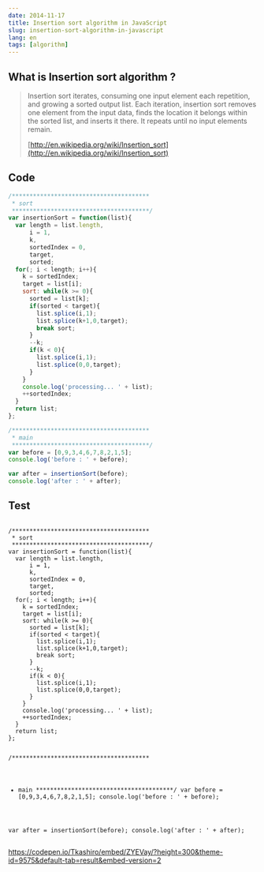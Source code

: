 ```yaml
---
date: 2014-11-17
title: Insertion sort algorithm in JavaScript
slug: insertion-sort-algorithm-in-javascript
lang: en
tags: [algorithm]
---
```


## What is Insertion sort algorithm ?

> Insertion sort iterates, consuming one input element each repetition, and growing a sorted output list. Each iteration, insertion sort removes one element from the input data, finds the location it belongs within the sorted list, and inserts it there. It repeats until no input elements remain.
> 
> [http://en.wikipedia.org/wiki/Insertion_sort](http://en.wikipedia.org/wiki/Insertion_sort)


## Code

```js
/***************************************
 * sort
 ***************************************/
var insertionSort = function(list){
  var length = list.length,
      i = 1,
      k,
      sortedIndex = 0,
      target,
      sorted;
  for(; i < length; i++){
    k = sortedIndex;
    target = list[i];
    sort: while(k >= 0){
      sorted = list[k];
      if(sorted < target){
        list.splice(i,1);
        list.splice(k+1,0,target);
        break sort;
      }
      --k;
      if(k < 0){
        list.splice(i,1);
        list.splice(0,0,target);
      }
    }
    console.log('processing... ' + list);
    ++sortedIndex;
  }
  return list;
};

/***************************************
 * main
 ***************************************/
var before = [0,9,3,4,6,7,8,2,1,5];
console.log('before : ' + before);

var after = insertionSort(before);
console.log('after : ' + after);
```
    
## Test

<div data-height="268" data-theme-id="9575" data-slug-hash="ZYEVay" data-default-tab="js" data-user="Tkashiro" class='codepen'><pre><code>
/***************************************
 * sort
 ***************************************/
var insertionSort = function(list){
  var length = list.length,
      i = 1,
      k,
      sortedIndex = 0,
      target,
      sorted;
  for(; i &lt; length; i++){
    k = sortedIndex;
    target = list[i];
    sort: while(k &gt;= 0){
      sorted = list[k];
      if(sorted &lt; target){
        list.splice(i,1);
        list.splice(k+1,0,target);
        break sort;
      }
      --k;
      if(k &lt; 0){
        list.splice(i,1);
        list.splice(0,0,target);
      }
    }
    console.log(&#39;processing... &#39; + list);
    ++sortedIndex;
  }
  return list;
};

/***************************************
 * main
 ***************************************/
var before = [0,9,3,4,6,7,8,2,1,5];
console.log(&#39;before : &#39; + before);

var after = insertionSort(before);
console.log(&#39;after : &#39; + after);
</code></pre>

https://codepen.io/Tkashiro/embed/ZYEVay/?height=300&theme-id=9575&default-tab=result&embed-version=2

